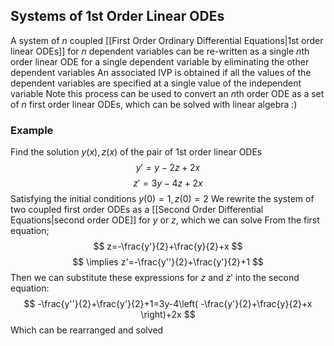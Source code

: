 ## Systems of 1st Order Linear ODEs
A system of $n$ coupled [[First Order Ordinary Differential Equations|1st order linear ODEs]] for $n$ dependent variables can be re-written as a single $n$th order linear ODE for a single dependent variable by eliminating the other dependent variables
An associated IVP is obtained if all the values of the dependent variables are specified at a single value of the independent variable
Note this process can be used to convert an $n$th order ODE as a set of $n$ first order linear ODEs, which can be solved with linear algebra :)
### Example
Find the solution $y(x),z(x)$ of the pair of 1st order linear ODEs
$$
y'=y-2z+2x
$$
$$
 z'=3y-4z+2x
$$
Satisfying the initial conditions $y(0)=1,z(0)=2$
We rewrite the system of two coupled first order ODEs as a [[Second Order Differential Equations|second order ODE]] for $y$ or $z$, which we can solve
From the first equation;
$$
z=-\frac{y'}{2}+\frac{y}{2}+x
$$
$$
\implies z'=-\frac{y''}{2}+\frac{y'}{2}+1
$$
Then we can substitute these expressions for $z$ and $z'$ into the second equation:
$$
-\frac{y''}{2}+\frac{y'}{2}+1=3y-4\left( -\frac{y'}{2}+\frac{y}{2}+x \right)+2x
$$
Which can be rearranged and solved
